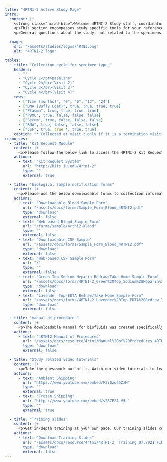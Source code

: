 ```yaml
---
title: "4RTNI-2 Active Study Page"
intro:
  content: |+
    <strong class="ncrad-blue">Welcome 4RTNI-2 Study staff, coordinators, and PI’s.</strong>
    <p>This section encompasses study specific tools for your reference. If you have any questions, comments, or new ideas please contact NCRAD by <a href="mailto:mailto:alzstudy@iu.edu" class="link">email</a> or phone (800)526-2839.</p>
    <p>General questions about the study, not related to the specimens should be directed to UCSF.</p>

  image:
    src: "/assets/studies/logos/4RTNI.png"
    alt: "4RTNI-2 logo"

tables:
  - title: "Collection cycle for specimen types"
    headers:
      - ""
      - "Cycle 1</br>Baseline"
      - "Cycle 2</br>(Visit 2)"
      - "Cycle 3</br>(Visit 3)"
      - "Cycle 4</br>(Visit 4)"
    rows:
      - ["Time (months)", "0", "6", "12", "24"]
      - ["DNA (Buffy Coat)", true, true, true, true]
      - ["Plasma", true, true, true, true]
      - ["PBMC", true, false, false, false]
      - ["Serum", true, false, false, false]
      - ["RNA", true, false, false, false]
      - ["CSF", true, true *, true, true]
    caption: "* Collected at visit 2 only if it is a termination visit"
resources:
  - title: "Kit Request Module"
    content: |+
      <p>Please follow the below link to access the 4RTNI-2 Kit Request Module. This link will direct you to a REDCap database where study coordinators and staff may request kits, individual supplies, and/or labels. Please allow a total of two weeks for kit requests to be compiled and delivered to your site.</p>
    actions:
      - text: "Kit Request System"
        url: "http://kits.iu.edu/4rtni-2"
        type: ""
        external: true

  - title: "biological sample notification forms"
    content: |+
      <p>Please use the below downloadable forms to collection information on specimen patient demographics, collection, and processing. We respectfully ask that all completed forms be emailed <a href="mailto:alzstudy@iu.edu" class="link">alzstudy@iu.edu</a> or faxed 317-321-2003 prior to shipment. We also ask that all shipments include a hard copy of each sample form.</p>
    actions:
      - text: "Downloadable Blood Sample Form"
        url: "/assets/docs/forms/Sample_Form_Blood_4RTNI2.pdf"
        type: "download"
        external: false
      - text: "Web-based Blood Sample Form"
        url: "/forms/sample/4rtni2-blood"
        type: ""
        external: false
      - text: "Downloadable CSF Sample"
        url: "/assets/docs/forms/Sample_Form_Blood_4RTNI2.pdf"
        type: "download"
        external: false
      - text: "Web-based CSF Sample Form"
        url: "/"
        type: ""
        external: false
      - text: "Green Top-Sodium Heparin Redraw/Take Home Sample Form"
        url: "/assets/docs/forms/4RTNI-2_Green%20Top_Sodium%20Heparin%20Redraw-Take%20Home%20Sample%20Form.pdf"
        type: "download"
        external: false
      - text: "Lavender Top-EDTA Redraw/Take Home Sample Form"
        url: "/assets/docs/forms/4RTNI-2_Lavender%20Top_EDTA%20Redraw-Take%20Home%20Sample%20Form.pdf"
        type: "download"
        external: false

  - title: "manual of procedures"
    content: |+
      <p>The downloadable manual for biofluids was created specifically for the ALLFTD Study. Please feel free to explore the manual through the linked ‘Table of Contents’. Questions concerning any part of the manual may be directed at NCRAD <a href="mailto:alzstudy@iu.edu" class="link">alzstudy@iu.edu</a>, 800-526-2839 or 317-278-1170 for further clarification.</p>
    actions:
      - text: "4RTNI2 Manual of Procedures"
        url: "/assets/docs/resource/4rtni/Manual%20of%20Procedures_4RTNI-2.pdf"
        type: "download"
        external: false

  - title: "Study related video tutorials"
    content: |+
      <p>Take the guesswork out of it. Watch our video tutorials to learn all of the ins and outs of the process.</p>
    actions:
      - text: "Ambient Shipping"
        url: "https://www.youtube.com/embed/F3i0zo65ZzM"
        type: ""
        external: true
      - text: "Frozen Shipping"
        url: "https://www.youtube.com/embed/s28ZP2A-V5s"
        type: ""
        external: true

  - title: "Training slides"
    content: |+
      <p>Get in-depth training at your own pace. Our training slides cover kit requests, specimen labels, forms, collection and processing, shipping, and more.</p>
    actions:
      - text: "Download Training Slides"
        url: "/assets/docs/resource/4rtni/4RTNI-2  Training 07.2021 FINAL_20210715131454_28926.pptx"
        type: "download"
        external: false
---
```


